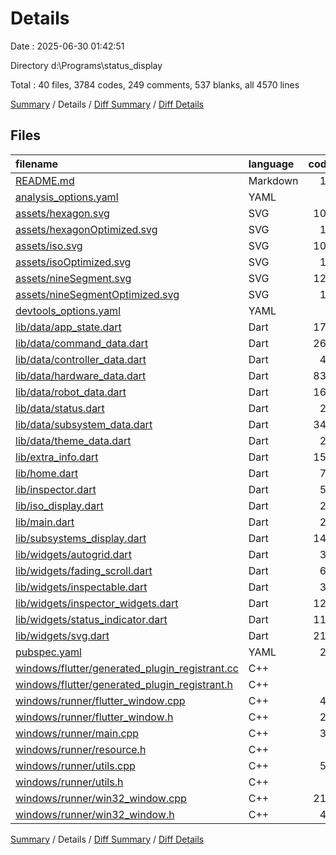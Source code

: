# Details

Date : 2025-06-30 01:42:51

Directory d:\\Programs\\status_display

Total : 40 files,  3784 codes, 249 comments, 537 blanks, all 4570 lines

[Summary](results.md) / Details / [Diff Summary](diff.md) / [Diff Details](diff-details.md)

## Files
| filename | language | code | comment | blank | total |
| :--- | :--- | ---: | ---: | ---: | ---: |
| [README.md](/README.md) | Markdown | 10 | 0 | 7 | 17 |
| [analysis\_options.yaml](/analysis_options.yaml) | YAML | 8 | 22 | 5 | 35 |
| [assets/hexagon.svg](/assets/hexagon.svg) | SVG | 109 | 0 | 1 | 110 |
| [assets/hexagonOptimized.svg](/assets/hexagonOptimized.svg) | SVG | 12 | 0 | 1 | 13 |
| [assets/iso.svg](/assets/iso.svg) | SVG | 104 | 0 | 1 | 105 |
| [assets/isoOptimized.svg](/assets/isoOptimized.svg) | SVG | 11 | 0 | 1 | 12 |
| [assets/nineSegment.svg](/assets/nineSegment.svg) | SVG | 122 | 0 | 1 | 123 |
| [assets/nineSegmentOptimized.svg](/assets/nineSegmentOptimized.svg) | SVG | 15 | 0 | 1 | 16 |
| [devtools\_options.yaml](/devtools_options.yaml) | YAML | 4 | 0 | 0 | 4 |
| [lib/data/app\_state.dart](/lib/data/app_state.dart) | Dart | 172 | 0 | 5 | 177 |
| [lib/data/command\_data.dart](/lib/data/command_data.dart) | Dart | 264 | 0 | 29 | 293 |
| [lib/data/controller\_data.dart](/lib/data/controller_data.dart) | Dart | 46 | 0 | 6 | 52 |
| [lib/data/hardware\_data.dart](/lib/data/hardware_data.dart) | Dart | 834 | 0 | 62 | 896 |
| [lib/data/robot\_data.dart](/lib/data/robot_data.dart) | Dart | 167 | 0 | 32 | 199 |
| [lib/data/status.dart](/lib/data/status.dart) | Dart | 24 | 0 | 9 | 33 |
| [lib/data/subsystem\_data.dart](/lib/data/subsystem_data.dart) | Dart | 348 | 0 | 63 | 411 |
| [lib/data/theme\_data.dart](/lib/data/theme_data.dart) | Dart | 21 | 1 | 2 | 24 |
| [lib/extra\_info.dart](/lib/extra_info.dart) | Dart | 152 | 0 | 4 | 156 |
| [lib/home.dart](/lib/home.dart) | Dart | 75 | 0 | 4 | 79 |
| [lib/inspector.dart](/lib/inspector.dart) | Dart | 53 | 0 | 8 | 61 |
| [lib/iso\_display.dart](/lib/iso_display.dart) | Dart | 21 | 0 | 5 | 26 |
| [lib/main.dart](/lib/main.dart) | Dart | 25 | 0 | 6 | 31 |
| [lib/subsystems\_display.dart](/lib/subsystems_display.dart) | Dart | 145 | 0 | 16 | 161 |
| [lib/widgets/autogrid.dart](/lib/widgets/autogrid.dart) | Dart | 31 | 1 | 6 | 38 |
| [lib/widgets/fading\_scroll.dart](/lib/widgets/fading_scroll.dart) | Dart | 67 | 0 | 7 | 74 |
| [lib/widgets/inspectable.dart](/lib/widgets/inspectable.dart) | Dart | 30 | 1 | 6 | 37 |
| [lib/widgets/inspector\_widgets.dart](/lib/widgets/inspector_widgets.dart) | Dart | 123 | 0 | 14 | 137 |
| [lib/widgets/status\_indicator.dart](/lib/widgets/status_indicator.dart) | Dart | 114 | 0 | 8 | 122 |
| [lib/widgets/svg.dart](/lib/widgets/svg.dart) | Dart | 211 | 75 | 70 | 356 |
| [pubspec.yaml](/pubspec.yaml) | YAML | 24 | 55 | 14 | 93 |
| [windows/flutter/generated\_plugin\_registrant.cc](/windows/flutter/generated_plugin_registrant.cc) | C++ | 9 | 4 | 5 | 18 |
| [windows/flutter/generated\_plugin\_registrant.h](/windows/flutter/generated_plugin_registrant.h) | C++ | 5 | 5 | 6 | 16 |
| [windows/runner/flutter\_window.cpp](/windows/runner/flutter_window.cpp) | C++ | 49 | 7 | 16 | 72 |
| [windows/runner/flutter\_window.h](/windows/runner/flutter_window.h) | C++ | 20 | 5 | 9 | 34 |
| [windows/runner/main.cpp](/windows/runner/main.cpp) | C++ | 30 | 4 | 10 | 44 |
| [windows/runner/resource.h](/windows/runner/resource.h) | C++ | 9 | 6 | 2 | 17 |
| [windows/runner/utils.cpp](/windows/runner/utils.cpp) | C++ | 54 | 2 | 10 | 66 |
| [windows/runner/utils.h](/windows/runner/utils.h) | C++ | 8 | 6 | 6 | 20 |
| [windows/runner/win32\_window.cpp](/windows/runner/win32_window.cpp) | C++ | 210 | 24 | 55 | 289 |
| [windows/runner/win32\_window.h](/windows/runner/win32_window.h) | C++ | 48 | 31 | 24 | 103 |

[Summary](results.md) / Details / [Diff Summary](diff.md) / [Diff Details](diff-details.md)